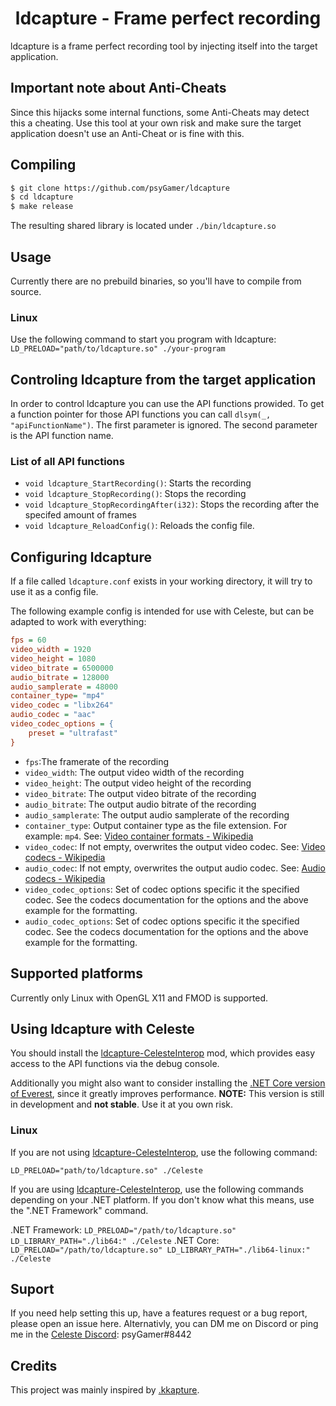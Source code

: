 <h1 align="center">ldcapture - Frame perfect recording</h1>

ldcapture is a frame perfect recording tool by injecting itself into the target application.

## Important note about Anti-Cheats

Since this hijacks some internal functions, some Anti-Cheats may detect this a cheating. Use this tool at your own risk and make sure the target application doesn't use an Anti-Cheat or is fine with this.

## Compiling

```bash
$ git clone https://github.com/psyGamer/ldcapture
$ cd ldcapture
$ make release
```
The resulting shared library is located under `./bin/ldcapture.so`

## Usage

Currently there are no prebuild binaries, so you'll have to compile from source.

### Linux

Use the following command to start you program with ldcapture:
`LD_PRELOAD="path/to/ldcapture.so" ./your-program`

## Controling ldcapture from the target application

In order to control ldcapture you can use the API functions prowided.
To get a function pointer for those API functions you can call `dlsym(_, "apiFunctionName")`. The first parameter is ignored. The second parameter is the API function name.

### List of all API functions

- `void ldcapture_StartRecording()`: Starts the recording
- `void ldcapture_StopRecording()`: Stops the recording
- `void ldcapture_StopRecordingAfter(i32)`: Stops the recording after the specifed amount of frames
- `void ldcapture_ReloadConfig()`: Reloads the config file.

## Configuring ldcapture

If a file called `ldcapture.conf` exists in your working directory, it will try to use it as a config file.

The following example config is intended for use with Celeste, but can be adapted to work with everything:

```ini
fps = 60
video_width = 1920
video_height = 1080
video_bitrate = 6500000
audio_bitrate = 128000
audio_samplerate = 48000
container_type= "mp4"
video_codec = "libx264"
audio_codec = "aac"
video_codec_options = {
    preset = "ultrafast"
}
```

- `fps`:The framerate of the recording
- `video_width`: The output video width of the recording
- `video_height`: The output video height of the recording
- `video_bitrate`: The output video bitrate of the recording
- `audio_bitrate`: The output audio bitrate of the recording
- `audio_samplerate`: The output audio samplerate of the recording
- `container_type`: Output container type as the file extension. For example: `mp4`. See: [Video container formats - Wikipedia](https://en.wikipedia.org/wiki/Comparison_of_video_container_formats#General_information)
- `video_codec`: If not empty, overwrites the output video codec. See: [Video codecs - Wikipedia](https://en.wikipedia.org/wiki/Comparison_of_video_container_formats#Video_coding_formats_support)
- `audio_codec`: If not empty, overwrites the output audio codec. See: [Audio codecs - Wikipedia](https://en.wikipedia.org/wiki/Comparison_of_video_container_formats#Audio_coding_formats_support)
- `video_codec_options`: Set of codec options specific it the specified codec. See the codecs documentation for the options and the above example for the formatting.
- `audio_codec_options`: Set of codec options specific it the specified codec. See the codecs documentation for the options and the above example for the formatting.

## Supported platforms

Currently only Linux with OpenGL X11 and FMOD is supported.

## Using ldcapture with Celeste

You should install the [ldcapture-CelesteInterop](https://github.com/psyGamer/ldcapture-CelesteInterop) mod, which provides easy access to the API functions via the debug console.

Additionally you might also want to consider installing the [.NET Core version of Everest](https://github.com/Popax21/Everest), since it greatly improves performance. **NOTE:** This version is still in development and **not stable**. Use it at you own risk.

### Linux

If you are not using [ldcapture-CelesteInterop](https://github.com/psyGamer/ldcapture-CelesteInterop), use the following command:

`LD_PRELOAD="path/to/ldcapture.so" ./Celeste`

If you are using [ldcapture-CelesteInterop](https://github.com/psyGamer/ldcapture-CelesteInterop), use the following commands depending on your .NET platform. If you don't know what this means, use the ".NET Framework" command.

.NET Framework: `LD_PRELOAD="/path/to/ldcapture.so" LD_LIBRARY_PATH="./lib64:" ./Celeste`
.NET Core: `LD_PRELOAD="/path/to/ldcapture.so" LD_LIBRARY_PATH="./lib64-linux:" ./Celeste`

## Suport

If you need help setting this up, have a features request or a bug report, please open an issue here. Alternativly, you can DM me on Discord or ping me in the [Celeste Discord](https://discord.gg/celeste): psyGamer#8442

## Credits

This project was mainly inspired by [.kkapture](https://github.com/DemoJameson/kkapture).
